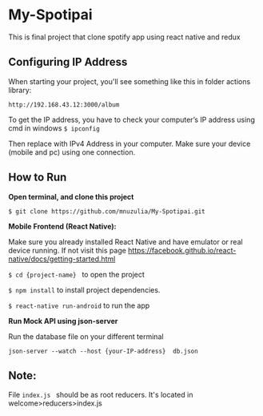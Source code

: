 # My-Spotipai
This is final project that clone spotify app using react native and redux

## Configuring IP Address

When starting your project, you'll see something like this in folder actions library:

```
http://192.168.43.12:3000/album
```

To get the IP address, you have to check your computer’s IP address using cmd in windows
```$ ipconfig```

Then replace with IPv4 Address in your computer. Make sure your device (mobile and pc) using one connection.

## How to Run

**Open terminal, and clone this project**
```
$ git clone https://github.com/mnuzulia/My-Spotipai.git
```
**Mobile Frontend (React Native):**

Make sure you already installed React Native and have emulator or real device running. If not visit this page https://facebook.github.io/react-native/docs/getting-started.html

```$ cd {project-name} ``` to open the project

```$ npm install``` to install project dependencies.

```$ react-native run-android``` to run the app

**Run Mock API using json-server**

Run the database file on your different terminal

```json-server --watch --host {your-IP-address}  db.json```

## Note:
File  ```index.js ``` should be as root reducers. It's located in welcome>reducers>index.js
